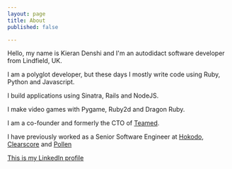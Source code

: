 ```yaml
---
layout: page
title: About
published: false

---
```

Hello, my name is Kieran Denshi and I'm an autodidact software developer from Lindfield, UK. 

I am a polyglot developer, but these days I mostly write code using Ruby, Python and Javascript. 

I build applications using Sinatra, Rails and NodeJS.

I make video games with Pygame, Ruby2d and Dragon Ruby.

I am a co-founder and formerly the CTO of [Teamed](https://teamed.global).

I have previously worked as a Senior Software Engineer at [Hokodo](https://www.hokodo.co/),
[Clearscore](https://www.clearscore.com) and [Pollen](https://pollen.co/)

[This is my LinkedIn profile](https://www.linkedin.com/in/kierandenshi/)